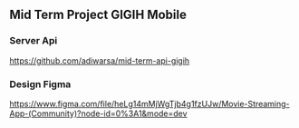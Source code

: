 ## Mid Term Project GIGIH Mobile

### Server Api

https://github.com/adiwarsa/mid-term-api-gigih

### Design Figma

https://www.figma.com/file/heLg14mMjWgTjb4g1fzUJw/Movie-Streaming-App-(Community)?node-id=0%3A1&mode=dev
